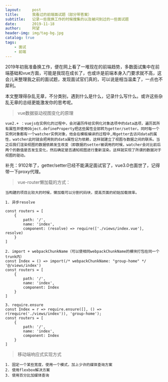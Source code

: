 ```yaml
---
layout:     post
title:      我看过的前端面试题（部分带答案）
subtitle:   记录一些我换工作的时候搜集的以及被问到过的一些面试题
date:       2019-11-18
author:     阿望
header-img: img/tag-bg.jpg
catalog: true
tags:
    - 面试
    - 前端
---
```


2019年初我准备换工作，便在网上看了一堆现在的前端趋势，多数面试集中在前端基础和vue方面，可能是我现在成长了，也或许是前端本身入门要求就不高，这会儿来整理我之前的面试题，发现面试官们真的，可以说是相当温柔了，一点也不犀利。

本文整理得杂乱无章，不分类别，遇到什么是什么，记录什么写什么。或许这些杂乱无章的总结更能激发你的思考呢。

> vue数据驱动视图变化的原理

    vue2.+ ：vuejs在实例化的过程中，会对遍历传给实例化对象选项中的data选项，遍历其所有属性并使用Object.defineProperty把这些属性全部转为getter/setter。同时每一个实例对象都有一个watcher实例对象，他会在模板编译的过程中,用getter去访问data的属性，watcher此时就会把用到的data属性记为依赖，这样就建立了视图与数据之间的联系。当之后我们渲染视图的数据依赖发生改变（即数据的setter被调用的时候，watcher会对比前后两个的数值是否发生变化，然后确定是否通知视图进行重新渲染。这样就实现了所谓的数据对于视图的驱动。

补充：9102年了，getter/setter已经不能满足面试官了，vue3.0也面世了，记得带一下proxy代理。

> vue-router懒加载的方式：

    当构建的项目比较大的时候，懒加载可以分割代码块，提高页面的初始加载效率。

    1. 异步resolve

    const routers = [
        {
            path: '/',
            name: 'index',
            component: (resolve) => require(['./views/index.vue'], resolve)
        }
    ]

    2. import + webpackChunkName（可以使相同webpackChunkName的模块打包在同一个trunk内）
    const Index = () => import(/* webpackChunkName: "group-home" */  '@/views/index')
    const routers = [
        {
            path: '/',
            name: 'index',
            component: Index
        }
    ]

    3. require.ensure
    const Index = r => require.ensure([], () => r(require('./views/index')), 'group-home');
    const routers = [
        {
            path: '/',
            name: 'index',
            component: Index
        }
    ]

> 移动端响应式实现方式

    1. 固定一个某些宽度，使用一个模式，加上少许的媒体查询方案
    2. 使用flexbox解决方案
    3. 使用百分比加媒体查询